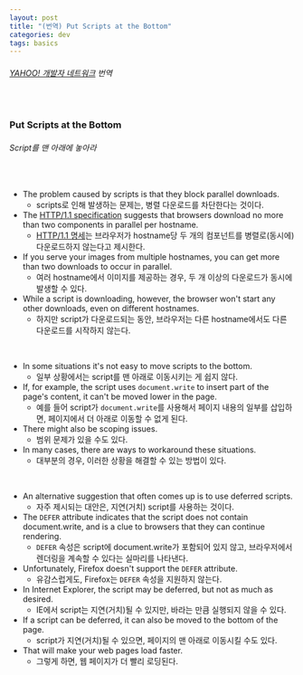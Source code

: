```yaml
---
layout: post
title: "(번역) Put Scripts at the Bottom"
categories: dev
tags: basics
---
```


###### [YAHOO! 개발자 네트워크](https://developer.yahoo.com/performance/rules.html#js_bottom) 번역

<br>

### Put Scripts at the Bottom

###### Script를 맨 아래에 놓아라

<br>

- The problem caused by scripts is that they block parallel downloads.
  - scripts로 인해 발생하는 문제는, 병렬 다운로드를 차단한다는 것이다.
- The [HTTP/1.1 specification](https://www.w3.org/Protocols/rfc2616/rfc2616-sec8.html#sec8.1.4) suggests that browsers download no more than two components in parallel per hostname.
  - [HTTP/1.1 명세](https://www.w3.org/Protocols/rfc2616/rfc2616-sec8.html#sec8.1.4)는 브라우저가 hostname당 두 개의 컴포넌트를 병렬로(동시에) 다운로드하지 않는다고 제시한다.
- If you serve your images from multiple hostnames, you can get more than two downloads to occur in parallel.
  - 여러 hostname에서 이미지를 제공하는 경우, 두 개 이상의 다운로드가 동시에 발생할 수 있다.
- While a script is downloading, however, the browser won't start any other downloads, even on different hostnames.
  - 하지만 script가 다운로드되는 동안, 브라우저는 다른 hostname에서도 다른 다운로드를 시작하지 않는다.

<br>

- In some situations it's not easy to move scripts to the bottom.
  - 일부 상황에서는 script를 맨 아래로 이동시키는 게 쉽지 않다.
- If, for example, the script uses `document.write` to insert part of the page's content, it can't be moved lower in the page.
  - 예를 들어 script가 `document.write`를 사용해서 페이지 내용의 일부를 삽입하면, 페이지에서 더 아래로 이동할 수 없게 된다.
- There might also be scoping issues.
  - 범위 문제가 있을 수도 있다.
- In many cases, there are ways to workaround these situations.
  - 대부분의 경우, 이러한 상황을 해결할 수 있는 방법이 있다.

<br>

- An alternative suggestion that often comes up is to use deferred scripts.
  - 자주 제시되는 대안은, 지연(거치) script를 사용하는 것이다.
- The `DEFER` attribute indicates that the script does not contain document.write, and is a clue to browsers that they can continue rendering.
  - `DEFER` 속성은 script에 document.write가 포함되어 있지 않고, 브라우저에서 렌더링을 계속할 수 있다는 실마리를 나타낸다.
- Unfortunately, Firefox doesn't support the `DEFER` attribute.
  - 유감스럽게도, Firefox는 `DEFER` 속성을 지원하지 않는다.
- In Internet Explorer, the script may be deferred, but not as much as desired.
  - IE에서 script는 지연(거치)될 수 있지만, 바라는 만큼 실행되지 않을 수 있다.
- If a script can be deferred, it can also be moved to the bottom of the page.
  - script가 지연(거치)될 수 있으면, 페이지의 맨 아래로 이동시킬 수도 있다.
- That will make your web pages load faster.
  - 그렇게 하면, 웹 페이지가 더 빨리 로딩된다.

<br>